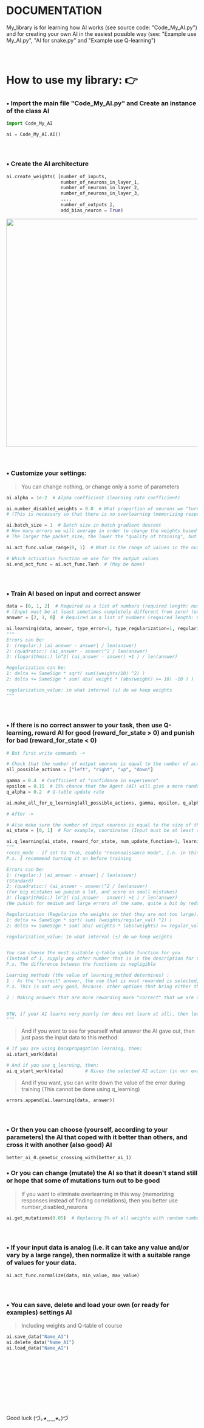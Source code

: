 # DOCUMENTATION
My_library is for learning how AI works (see source code: "Code_My_AI.py") and for creating your own AI in the easiest possible way (see: "Example use My_AI.py", "AI for snake.py" and "Example use Q-learning")


####  
# How to use my library: 👉
### • Import the main file "Code_My_AI.py" and Create an instance of the class AI
```python
import Code_My_AI

ai = Code_My_AI.AI()
```


####  
### • Create the AI architecture
```python
ai.create_weights( [number_of_inputs,
                    number_of_neurons_in_layer_1,
                    number_of_neurons_in_layer_2, 
                    number_of_neurons_in_layer_3, 
                    ...,
                    number_of_outputs ],
                    add_bias_neuron = True)
```
<div id="header" align="left">
  <img src="https://i.ibb.co/nbbTLZS/Usage-example.png" width="600"/>
</div>


####  
### • Customize your settings:
> You can change nothing, or change only a some of parameters

```python
ai.alpha = 1e-2  # Alpha coefficient (learning rate coefficient)

ai.number_disabled_weights = 0.0  # What proportion of neurons we "turn off" during training
# (This is necessary so that there is no overlearning (memorizing responses instead of finding correlations))

ai.batch_size = 1  # Batch size in batch gradient descent
# How many errors we will average in order to change the weights based on this average error
# The larger the packet_size, the lower the "quality of training", but the speed of training iterations is greater

ai.act_func.value_range(0, 1)  # What is the range of values in the output

# Which activation function we use for the output values
ai.end_act_func = ai.act_func.Tanh  # (May be None)
```


####  
### • Train AI based on input and correct answer

```python
data = [0, 1, 2]  # Required as a list of numbers (required length: number of inputs)
# (Input must be at least sometimes completely different from zero! (otherwise it will not learn))
answer = [2, 1, 0]  # Required as a list of numbers (required length: number of outputs)

ai.learning(data, answer, type_error=1, type_regularization=1, regularization_value=100)
"""
Errors can be:
1: (regular:) |ai_answer - answer| / len(answer) 
2: (quadratic:) (ai_answer - answer)^2 / len(answer)
3: (logarithmic:) ln^2( (ai_answer - answer) +1 ) / len(answer)

Regularization can be:
1: delta += SameSign * sqrt( sum((weights/10) ^2) )
2: delta += SameSign * sum( abs( weight * (abs(weight) >= 10) -10 ) )

regularization_value: in what interval (±) do we keep weights
"""
```

####  
### • If there is no correct answer to your task, then use Q-learning, reward AI for good (reward_for_state > 0) and punish for bad (reward_for_state < 0)

```python
# But first write commands ->

# Check that the number of output neurons is equal to the number of actions
all_possible_actions = ["left", "right", "up", "down"]

gamma = 0.4  # Coefficient of "confidence in experience"
epsilon = 0.15  # 15% chance that the Agent (AI) will give a more random answer (Needed to "study" the environment)
q_alpha = 0.2  # Q-table update rate

ai.make_all_for_q_learning(all_possible_actions, gamma, epsilon, q_alpha)

# After ->

# Also make sure the number of input neurons is equal to the size of the state list
ai_state = [0, 1]  # For example, coordinates (Input must be at least sometimes completely different from zero! (otherwise it will not learn))

ai.q_learning(ai_state, reward_for_state, num_update_function=1, learning_method=2.1, type_error=1, recce_mode=False, type_regularization=1, regularization_value=100)
"""
recce_mode - if set to True, enable "reconnaissance mode", i.e. in this mode, the AI does not learn, but only the Q-table is replenished (and random actions are performed)
P.s. I recommend turning it on before training

Errors can be:
1: (regular:) |ai_answer - answer| / len(answer)
(Standard)
2: (quadratic:) (ai_answer - answer)^2 / len(answer)
(For big mistakes we punish a lot, and score on small mistakes)
3: (logarithmic:) ln^2( (ai_answer - answer) +1 ) / len(answer)
(We punish for medium and large errors of the same, quite a bit by reducing small errors)

Regularization (Regularize the weights so that they are not too large):
1: delta += SameSign * sqrt( sum( (weights/regular_val) ^2) )
2: delta += SameSign * sum( abs( weights * (abs(weights) >= regular_val) ) -regular_val )

regularization_value: In what interval (±) do we keep weights


You can choose the most suitable q-table update function for you
(Instead of 1, supply any other number that is in the description for this function)
P.s. The difference between the functions is negligible

Learning methods (the value of learning_method determines) :
1 : As the "correct" answer, the one that is most rewarded is selected, and the place of action (which leads to the best answer) is set to the maximum value of the activation function, and to the other places the minimum of the activation function
P.s. This is not very good, because. other options that bring either the same or a little less reward are ignored (and only one "correct" one is selected). BUT IT IS WELL SUITABLE WHEN YOU HAVE EXCLUSIVELY ONE CORRECT ANSWER IN THE PROBLEM AND THERE CANNOT BE "MORE" AND "LESS" CORRECT

2 : Making answers that are more rewarding more "correct" that we are using learning method 2 and raising to the power of 2 "striving for better results", and 2.345 means that the power will be 3.45 )


BTW, if your AI learns very poorly (or does not learn at all), then look at the Q-table, if there are mostly (> 50%) negative numbers, then in this case reward more and punish less (so that there are more positive numbers )
"""
```


> And if you want to see for yourself what answer the AI gave out, then just pass the input data to this method:
```python
# If you are using backpropagation learning, then:
ai.start_work(data)

# And if you use q_learning, then:
ai.q_start_work(data)        # Gives the selected AI action (in our example it is "left", "right", "up" or "down")
```
> And if you want, you can write down the value of the error during training
> (This cannot be done using q_learning)

```python
errors.append(ai.learning(data, answer))
```


####  
### • Or then you can choose (yourself, according to your parameters) the AI that coped with it better than others, and cross it with another (also good) AI
```python
better_ai_0.genetic_crossing_with(better_ai_1)
```


### • Or you can change (mutate) the AI so that it doesn't stand still or hope that some of mutations turn out to be good
> If you want to eliminate overlearning in this way (memorizing responses instead of finding correlations), then you better use number_disabled_neurons
```python
ai.get_mutations(0.05)  # Replacing 5% of all weights with random numbers
```

####  
### • If your input data is analog (i.e. it can take any value and/or vary by a large range), then normalize it with a suitable range of values for your data.
```python
ai.act_func.normalize(data, min_value, max_value)
```


####  
### • You can save, delete and load your own (or ready for examples) settings AI
> Including weights and Q-table of course
```python
ai.save_data("Name_AI")
ai.delete_data("Name_AI")
ai.load_data("Name_AI")
```


####  
####  
####  
####  
Good luck
(づ｡◕‿‿◕｡)づ
